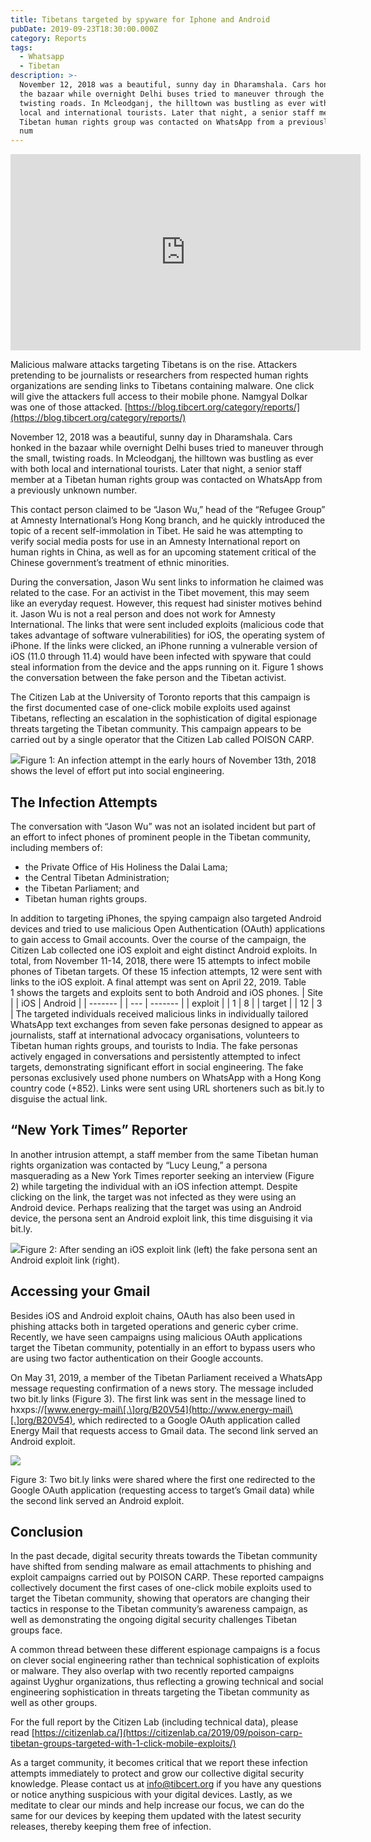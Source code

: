 ```yaml
---
title: Tibetans targeted by spyware for Iphone and Android
pubDate: 2019-09-23T18:30:00.000Z
category: Reports
tags:
  - Whatsapp
  - Tibetan
description: >-
  November 12, 2018 was a beautiful, sunny day in Dharamshala. Cars honked in
  the bazaar while overnight Delhi buses tried to maneuver through the small,
  twisting roads. In Mcleodganj, the hilltown was bustling as ever with both
  local and international tourists. Later that night, a senior staff member at a
  Tibetan human rights group was contacted on WhatsApp from a previously unknown
  num
---
```


<iframe src="https://www.facebook.com/plugins/video.php?height=314&href=https%3A%2F%2Fwww.facebook.com%2Ftibcert%2Fvideos%2F206021650450711%2F&show_text=false&width=560&t=0" width="560" height="314" style="border:none;overflow:hidden" scrolling="no" frameborder="0" allowfullscreen="true" allow="autoplay; clipboard-write; encrypted-media; picture-in-picture; web-share" allowFullScreen="true"></iframe>

Malicious malware attacks targeting Tibetans is on the rise. Attackers pretending to be journalists or researchers from respected human rights organizations are sending links to Tibetans containing malware. One click will give the attackers full access to their mobile phone. Namgyal Dolkar was one of those attacked. [https://blog.tibcert.org/category/reports/](https://blog.tibcert.org/category/reports/)

November 12, 2018 was a beautiful, sunny day in Dharamshala. Cars honked in the bazaar while overnight Delhi buses tried to maneuver through the small, twisting roads. In Mcleodganj, the hilltown was bustling as ever with both local and international tourists. Later that night, a senior staff member at a Tibetan human rights group was contacted on WhatsApp from a previously unknown number.

This contact person claimed to be “Jason Wu,” head of the “Refugee Group” at Amnesty International’s Hong Kong branch, and he quickly introduced the topic of a recent self-immolation in Tibet. He said he was attempting to verify social media posts for use in an Amnesty International report on human rights in China, as well as for an upcoming statement critical of the Chinese government’s treatment of ethnic minorities.

During the conversation, Jason Wu sent links to information he claimed was related to the case. For an activist in the Tibet movement, this may seem like an everyday request. However, this request had sinister motives behind it. Jason Wu is not a real person and does not work for Amnesty International. The links that were sent included exploits (malicious code that takes advantage of software vulnerabilities) for iOS, the operating system of iPhone. If the links were clicked, an iPhone running a vulnerable version of iOS (11.0 through 11.4) would have been infected with spyware that could steal information from the device and the apps running on it. Figure 1 shows the conversation between the fake person and the Tibetan activist.

The Citizen Lab at the University of Toronto reports that this campaign is the first documented case of one-click mobile exploits used against Tibetans, reflecting an escalation in the sophistication of digital espionage threats targeting the Tibetan community. This campaign appears to be carried out by a single operator that the Citizen Lab called POISON CARP.

![](</assets/blog report/1.jpg>)Figure 1: An infection attempt in the early hours of November 13th, 2018 shows the level of effort put into social engineering.

## The Infection Attempts

The conversation with “Jason Wu” was not an isolated incident but part of an effort to infect phones of prominent people in the Tibetan community, including members of: 

* the Private Office of His Holiness the Dalai Lama; 
* the Central Tibetan Administration;
* the Tibetan Parliament; and 
* Tibetan human rights groups.

In addition to targeting iPhones, the spying campaign also targeted Android devices and tried to use malicious Open Authentication (OAuth) applications to gain access to Gmail accounts. Over the course of the campaign, the Citizen Lab collected one iOS exploit and eight distinct Android exploits. In total, from November 11-14, 2018, there were 15 attempts to infect mobile phones of Tibetan targets. Of these 15 infection attempts, 12 were sent with links to the iOS exploit. A final attempt was sent on April 22, 2019. Table 1 shows the targets and exploits sent to both Android and iOS phones.
\| Site    |  | iOS | Android |
\| ------- |  | --- | ------- |
\| exploit |  | 1   | 8       |
\| target  |  | 12  | 3       |
The targeted individuals received malicious links in individually tailored WhatsApp text exchanges from seven fake personas designed to appear as journalists, staff at international advocacy organisations, volunteers to Tibetan human rights groups, and tourists to India. The fake personas actively engaged in conversations and persistently attempted to infect targets, demonstrating significant effort in social engineering. The fake personas exclusively used phone numbers on WhatsApp with a Hong Kong country code (+852). Links were sent using URL shorteners such as bit.ly to disguise the actual link. 

## “New York Times” Reporter 

In another intrusion attempt, a staff member from the same Tibetan human rights organization was contacted by “Lucy Leung,” a persona masquerading as a New York Times reporter seeking an interview (Figure 2) while targeting the individual with an iOS infection attempt. Despite clicking on the link, the target was not infected as they were using an Android device. Perhaps realizing that the target was using an Android device, the persona sent an Android exploit link, this time disguising it via bit.ly.

![](</assets/blog report/4.jpg>)Figure 2: After sending an iOS exploit link (left) the fake persona sent an Android exploit link (right).

## Accessing your Gmail

Besides iOS and Android exploit chains, OAuth has also been used in phishing attacks both in targeted operations and generic cyber crime. Recently, we have seen campaigns using malicious OAuth applications target the Tibetan community, potentially in an effort to bypass users who are using two factor authentication on their Google accounts. 

On May 31, 2019, a member of the Tibetan Parliament received a WhatsApp message requesting confirmation of a news story. The message included two bit.ly links (Figure 3). The first link was sent in the message lined to hxxps\://[www.energy-mail\[.\]org/B20V54](http://www.energy-mail\[.]org/B20V54), which redirected to a Google OAuth application called Energy Mail that requests access to Gmail data. The second link served an Android exploit. 

![](</assets/blog report/5.jpg>)

Figure 3: Two bit.ly links were shared where the first one redirected to the Google OAuth application (requesting access to target’s Gmail data) while the second link served an Android exploit.

## Conclusion

In the past decade, digital security threats towards the Tibetan community have shifted from sending malware as email attachments to phishing and exploit campaigns carried out by POISON CARP. These reported campaigns collectively document the first cases of one-click mobile exploits used to target the Tibetan community, showing that operators are changing their tactics in response to the Tibetan community’s awareness campaign, as well as demonstrating the ongoing digital security challenges Tibetan groups face. 

A common thread between these different espionage campaigns is a focus on clever social engineering rather than technical sophistication of exploits or malware. They also overlap with two recently reported campaigns against Uyghur organizations, thus reflecting a growing technical and social engineering sophistication in threats targeting the Tibetan community as well as other groups. 

For the full report by the Citizen Lab (including technical data), please read [https://citizenlab.ca/](https://citizenlab.ca/2019/09/poison-carp-tibetan-groups-targeted-with-1-click-mobile-exploits/)

As a target community, it becomes critical that we report these infection attempts immediately to protect and grow our collective digital security knowledge. Please contact us at [info@tibcert.org](mailto:info@tibcert.org) if you have any questions or notice anything suspicious with your digital devices. Lastly, as we meditate to clear our minds and help increase our focus, we can do the same for our devices by keeping them updated with the latest security releases, thereby keeping them free of infection.
